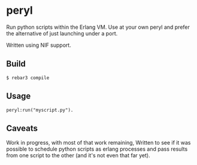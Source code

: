 peryl
=====

Run python scripts within the Erlang VM. Use at your own peryl and prefer the
alternative of just launching under a port.


Written using NIF support.

Build
-----

    $ rebar3 compile

Usage
-----

    peryl:run("myscript.py").
    
    
Caveats
-------

Work in progress, with most of that work remaining,  Written to see if it was
possible to schedule python scripts as erlang processes and pass results from
one script to the other (and it's not even that far yet).


